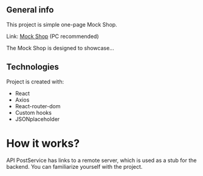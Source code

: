 ## General info
This project is simple one-page Mock Shop.

Link: [Mock Shop](https://1unemployedcoder.github.io/Mock-Shop) (PC recommended)

The Mock Shop is designed to showcase...	
## Technologies
Project is created with:
* React
* Axios
* React-router-dom
* Custom hooks
* JSONplaceholder

# How it works?
API PostService has links to a remote server, which is used as a stub for the backend. You can familiarize yourself with the project. 
